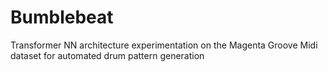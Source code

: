 # Bumblebeat

Transformer NN architecture experimentation on the Magenta Groove Midi dataset for automated drum pattern generation

